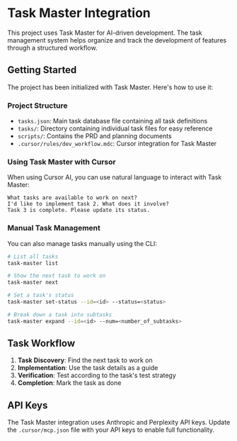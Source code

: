 # Task Master Integration

This project uses Task Master for AI-driven development. The task management system helps organize and track the development of features through a structured workflow.

## Getting Started

The project has been initialized with Task Master. Here's how to use it:

### Project Structure

- `tasks.json`: Main task database file containing all task definitions
- `tasks/`: Directory containing individual task files for easy reference
- `scripts/`: Contains the PRD and planning documents
- `.cursor/rules/dev_workflow.mdc`: Cursor integration for Task Master

### Using Task Master with Cursor

When using Cursor AI, you can use natural language to interact with Task Master:

```
What tasks are available to work on next?
I'd like to implement task 2. What does it involve?
Task 3 is complete. Please update its status.
```

### Manual Task Management

You can also manage tasks manually using the CLI:

```bash
# List all tasks
task-master list

# Show the next task to work on
task-master next

# Set a task's status
task-master set-status --id=<id> --status=<status>

# Break down a task into subtasks
task-master expand --id=<id> --num=<number_of_subtasks>
```

## Task Workflow

1. **Task Discovery**: Find the next task to work on
2. **Implementation**: Use the task details as a guide
3. **Verification**: Test according to the task's test strategy
4. **Completion**: Mark the task as done

## API Keys

The Task Master integration uses Anthropic and Perplexity API keys. Update the `.cursor/mcp.json` file with your API keys to enable full functionality. 